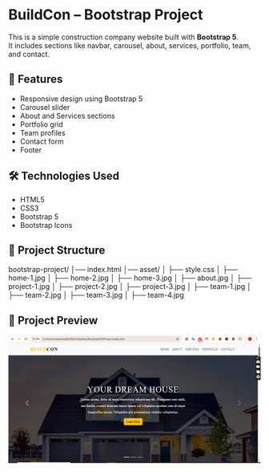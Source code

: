 # BuildCon – Bootstrap Project  

This is a simple construction company website built with **Bootstrap 5**.  
It includes sections like navbar, carousel, about, services, portfolio, team, and contact.  

## 🚀 Features
- Responsive design using Bootstrap 5
- Carousel slider
- About and Services sections
- Portfolio grid
- Team profiles
- Contact form
- Footer

## 🛠️ Technologies Used
- HTML5
- CSS3
- Bootstrap 5
- Bootstrap Icons

## 📂 Project Structure
bootstrap-project/
│── index.html
│── asset/
│ ├── style.css
│ ├── home-1.jpg
│ ├── home-2.jpg
│ ├── home-3.jpg
│ ├── about.jpg
│ ├── project-1.jpg
│ ├── project-2.jpg
│ ├── project-3.jpg
│ ├── team-1.jpg
│ ├── team-2.jpg
│ ├── team-3.jpg
│ ├── team-4.jpg


## 📸 Project Preview

![Project Screenshot](bootsrp.png)
